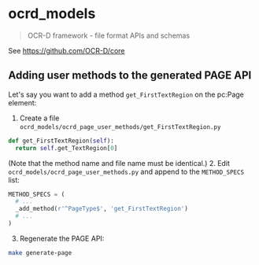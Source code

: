 # ocrd_models

> OCR-D framework - file format APIs and schemas

See https://github.com/OCR-D/core

## Adding user methods to the generated PAGE API

Let's say you want to add a method `get_FirstTextRegion` on the pc:Page element:

1. Create a file `ocrd_models/ocrd_page_user_methods/get_FirstTextRegion.py`

```python
def get_FirstTextRegion(self):
  return self.get_TextRegion[0]
```

   (Note that the method name and file name must be identical.)
2. Edit `ocrd_models/ocrd_page_user_methods.py` and append to the `METHOD_SPECS` list:

```python
METHOD_SPECS = (
  # ...
  _add_method(r'^PageType$', 'get_FirstTextRegion')
  # ...
)
```

3. Regenerate the PAGE API:

```sh
make generate-page
```
